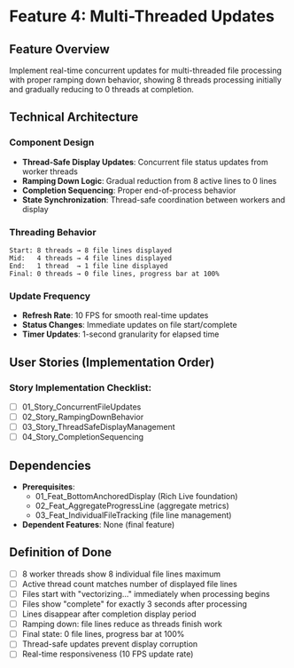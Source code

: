 # Feature 4: Multi-Threaded Updates

## Feature Overview

Implement real-time concurrent updates for multi-threaded file processing with proper ramping down behavior, showing 8 threads processing initially and gradually reducing to 0 threads at completion.

## Technical Architecture

### Component Design
- **Thread-Safe Display Updates**: Concurrent file status updates from worker threads
- **Ramping Down Logic**: Gradual reduction from 8 active lines to 0 lines
- **Completion Sequencing**: Proper end-of-process behavior
- **State Synchronization**: Thread-safe coordination between workers and display

### Threading Behavior
```
Start: 8 threads → 8 file lines displayed
Mid:   4 threads → 4 file lines displayed  
End:   1 thread  → 1 file line displayed
Final: 0 threads → 0 file lines, progress bar at 100%
```

### Update Frequency
- **Refresh Rate**: 10 FPS for smooth real-time updates
- **Status Changes**: Immediate updates on file start/complete
- **Timer Updates**: 1-second granularity for elapsed time

## User Stories (Implementation Order)

### Story Implementation Checklist:
- [ ] 01_Story_ConcurrentFileUpdates
- [ ] 02_Story_RampingDownBehavior
- [ ] 03_Story_ThreadSafeDisplayManagement
- [ ] 04_Story_CompletionSequencing

## Dependencies
- **Prerequisites**: 
  - 01_Feat_BottomAnchoredDisplay (Rich Live foundation)
  - 02_Feat_AggregateProgressLine (aggregate metrics)
  - 03_Feat_IndividualFileTracking (file line management)
- **Dependent Features**: None (final feature)

## Definition of Done
- [ ] 8 worker threads show 8 individual file lines maximum
- [ ] Active thread count matches number of displayed file lines
- [ ] Files start with "vectorizing..." immediately when processing begins
- [ ] Files show "complete" for exactly 3 seconds after processing
- [ ] Lines disappear after completion display period
- [ ] Ramping down: file lines reduce as threads finish work
- [ ] Final state: 0 file lines, progress bar at 100%
- [ ] Thread-safe updates prevent display corruption
- [ ] Real-time responsiveness (10 FPS update rate)